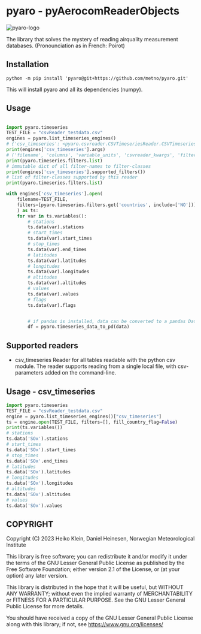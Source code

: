 # pyaro - pyAerocomReaderObjects

![pyaro-logo](docs/pics/pyaro256.png "The library that solves the mystery of reading airquality measurement databases.")

The library that solves the mystery of reading airquality measurement databases. (Pronounciation as in French: Poirot)

## Installation
`python -m pip install 'pyaro@git+https://github.com/metno/pyaro.git'`

This will install pyaro and all its dependencies (numpy).


## Usage

```python

import pyaro.timeseries
TEST_FILE = "csvReader_testdata.csv"
engines = pyaro.list_timeseries_engines()
# {'csv_timeseries': <pyaro.csvreader.CSVTimeseriesReader.CSVTimeseriesEngine object at 0x7fcbe67eab00>}
print(engines['csv_timeseries'].args)
# ('filename', 'columns', 'variable_units', 'csvreader_kwargs', 'filters')
print(pyaro.timeseries.filters.list)
# immutable dict of all filter-names to filter-classes
print(engines['csv_timeseries'].supported_filters())
# list of filter-classes supported by this reader
print(pyaro.timeseries.filters.list)

with engines['csv_timeseries'].open(
    filename=TEST_FILE,
    filters=[pyaro.timeseries.filters.get('countries', include=['NO'])]
    ) as ts:
    for var in ts.variables():
        # stations
        ts.data(var).stations
        # start_times
        ts.data(var).start_times
        # stop_times
        ts.data(var).end_times
        # latitudes
        ts.data(var).latitudes
        # longitudes
        ts.data(var).longitudes
        # altitudes
        ts.data(var).altitudes
        # values
        ts.data(var).values
        # flags
        ts.data(var).flags


        # if pandas is installed, data can be converted to a pandas Dataframe
        df = pyaro.timeseries_data_to_pd(data)

```


## Supported readers
* csv_timeseries
Reader for all tables readable with the python csv module.
The reader supports reading from a single local file, with csv-parameters added on the command-line.

## Usage - csv_timeseries
```python
import pyaro.timeseries
TEST_FILE = "csvReader_testdata.csv"
engine = pyaro.list_timeseries_engines()["csv_timeseries"]
ts = engine.open(TEST_FILE, filters=[], fill_country_flag=False)
print(ts.variables())
# stations
ts.data('SOx').stations
# start_times
ts.data('SOx').start_times
# stop_times
ts.data('SOx'.end_times
# latitudes
ts.data('SOx').latitudes
# longitudes
ts.data('SOx').longitudes
# altitudes
ts.data('SOx').altitudes
# values
ts.data('SOx').values

```



## COPYRIGHT

Copyright (C) 2023  Heiko Klein, Daniel Heinesen, Norwegian Meteorological Institute

This library is free software; you can redistribute it and/or
modify it under the terms of the GNU Lesser General Public
License as published by the Free Software Foundation; either
version 2.1 of the License, or (at your option) any later version.

This library is distributed in the hope that it will be useful,
but WITHOUT ANY WARRANTY; without even the implied warranty of
MERCHANTABILITY or FITNESS FOR A PARTICULAR PURPOSE.  See the GNU
Lesser General Public License for more details.

You should have received a copy of the GNU Lesser General Public
License along with this library; if not, see https://www.gnu.org/licenses/
